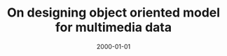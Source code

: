 ---
# Documentation: https://wowchemy.com/docs/managing-content/

title: On designing object oriented model for multimedia data
subtitle: ''
summary: ''
authors:
- Ludwik Kuźniarz
- piasecki
tags: []
categories: []
date: '2000-01-01'
lastmod: 2022-10-07T05:08:57Z
featured: false
draft: false

# Featured image
# To use, add an image named `featured.jpg/png` to your page's folder.
# Focal points: Smart, Center, TopLeft, Top, TopRight, Left, Right, BottomLeft, Bottom, BottomRight.
image:
  caption: ''
  focal_point: ''
  preview_only: false

# Projects (optional).
#   Associate this post with one or more of your projects.
#   Simply enter your project's folder or file name without extension.
#   E.g. `projects = ["internal-project"]` references `content/project/deep-learning/index.md`.
#   Otherwise, set `projects = []`.
projects: []
publishDate: '2022-10-07T05:08:56.692726Z'
publication_types:
- '1'
abstract: ''
publication: '*Proceedings of the Second International Conference on Enterprise Information
  Systems. ICEIS 2000, Stafford, UK, July 4-7, 2000.*'
---